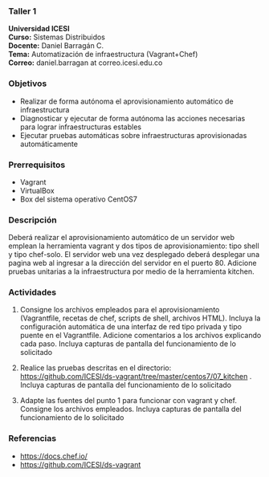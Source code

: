### Taller 1
**Universidad ICESI**  
**Curso:** Sistemas Distribuidos  
**Docente:** Daniel Barragán C.  
**Tema:** Automatización de infraestructura (Vagrant+Chef)  
**Correo:** daniel.barragan at correo.icesi.edu.co

### Objetivos
* Realizar de forma autónoma el aprovisionamiento automático de infraestructura
* Diagnosticar y ejecutar de forma autónoma las acciones necesarias para lograr infraestructuras estables
* Ejecutar pruebas automáticas sobre infraestructuras aprovisionadas automáticamente

### Prerrequisitos
* Vagrant
* VirtualBox
* Box del sistema operativo CentOS7

### Descripción
Deberá realizar el aprovisionamiento automático de un servidor web emplean la herramienta vagrant y dos tipos de aprovisionamiento: tipo shell y tipo chef-solo. El servidor web una vez desplegado deberá desplegar una pagina web al ingresar a la dirección del servidor en el puerto 80. Adicione pruebas unitarias a la infraestructura por medio de la herramienta kitchen.

### Actividades

1. Consigne los archivos empleados para el aprovisionamiento (Vagrantfile, recetas de chef, scripts de shell, archivos HTML). Incluya la configuración automática de una interfaz de red tipo privada y tipo puente en el Vagrantfile. Adicione comentarios a los archivos explicando cada paso. Incluya capturas de pantalla del funcionamiento de lo solicitado

2. Realice las pruebas descritas en el directorio: https://github.com/ICESI/ds-vagrant/tree/master/centos7/07_kitchen . Incluya capturas de pantalla del funcionamiento de lo solicitado

3. Adapte las fuentes del punto 1 para funcionar con vagrant y chef. Consigne los archivos empleados. Incluya capturas de pantalla del funcionamiento de lo solicitado

### Referencias
* https://docs.chef.io/  
* https://github.com/ICESI/ds-vagrant
